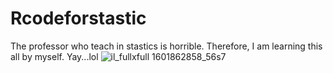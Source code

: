 # Rcodeforstastic
The professor who teach in stastics is horrible.
Therefore, I am learning this all by myself.
Yay...lol
![il_fullxfull 1601862858_56s7](https://user-images.githubusercontent.com/95981707/149370648-d47356cd-64dc-434e-89f3-2dbb170adb4d.jpg)
